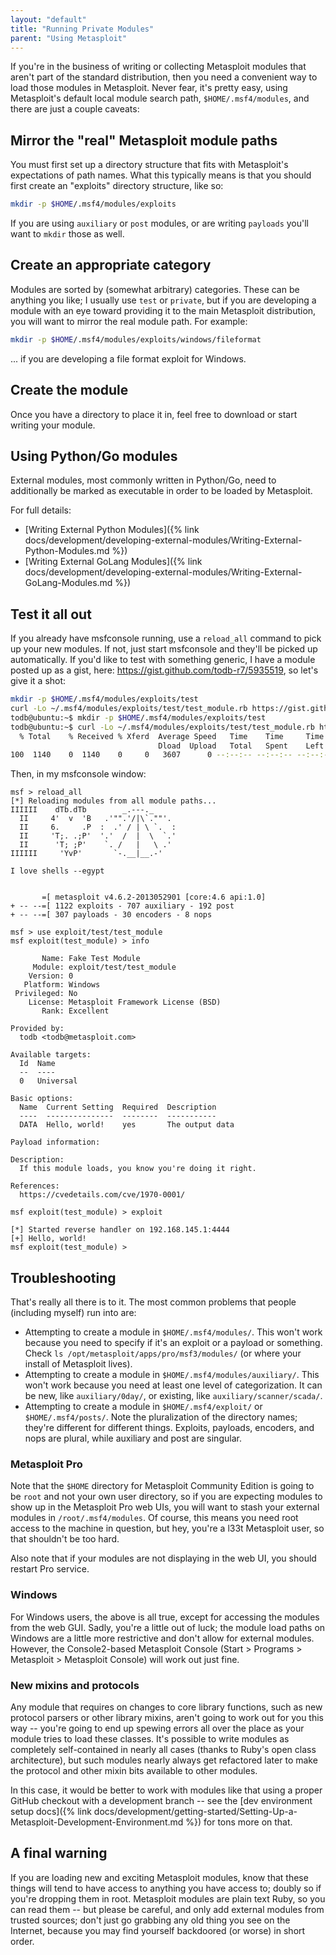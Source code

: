 ```yaml
---
layout: "default"
title: "Running Private Modules"
parent: "Using Metasploit"
---
```


If you're in the business of writing or collecting Metasploit modules that aren't part of the standard distribution, then you need a convenient way to load those modules in Metasploit. Never fear, it's pretty easy, using Metasploit's default local module search path, `$HOME/.msf4/modules`, and there are just a couple caveats:

## Mirror the "real" Metasploit module paths

You must first set up a directory structure that fits with Metasploit's expectations of path names. What this typically means is that you should first create an "exploits" directory structure, like so:

````bash
mkdir -p $HOME/.msf4/modules/exploits
````

If you are using `auxiliary` or `post` modules, or are writing `payloads` you'll want to `mkdir` those as well.

## Create an appropriate category

Modules are sorted by (somewhat arbitrary) categories. These can be anything you like; I usually use `test` or `private`, but if you are developing a module with an eye toward providing it to the main Metasploit distribution, you will want to mirror the real module path. For example:

````bash
mkdir -p $HOME/.msf4/modules/exploits/windows/fileformat
````

... if you are developing a file format exploit for Windows.

## Create the module

Once you have a directory to place it in, feel free to download or start writing your module.

## Using Python/Go modules

External modules, most commonly written in Python/Go, need to additionally be marked as executable in order to be loaded by Metasploit.

For full details:
- [Writing External Python Modules]({% link docs/development/developing-external-modules/Writing-External-Python-Modules.md %})
- [Writing External GoLang Modules]({% link docs/development/developing-external-modules/Writing-External-GoLang-Modules.md %})

## Test it all out

If you already have msfconsole running, use a `reload_all` command to pick up your new modules. If not, just start msfconsole and they'll be picked up automatically. If you'd like to test with something generic, I have a module posted up as a gist, here: <https://gist.github.com/todb-r7/5935519>, so let's give it a shot:

````bash
mkdir -p $HOME/.msf4/modules/exploits/test
curl -Lo ~/.msf4/modules/exploits/test/test_module.rb https://gist.github.com/todb-r7/5935519/raw/17f7e40ab9054051c1f7e0655c6f8c8a1787d4f5/test_module.rb
todb@ubuntu:~$ mkdir -p $HOME/.msf4/modules/exploits/test
todb@ubuntu:~$ curl -Lo ~/.msf4/modules/exploits/test/test_module.rb https://gist.github.com/todb-r7/5935519/raw/6e5d2da61c82b0aa8cec36825363118e9dd5f86b/test_module.rb 
  % Total    % Received % Xferd  Average Speed   Time    Time     Time  Current
                                 Dload  Upload   Total   Spent    Left  Speed
100  1140    0  1140    0     0   3607      0 --:--:-- --:--:-- --:--:--  7808
````

Then, in my msfconsole window:

```
msf > reload_all
[*] Reloading modules from all module paths...
IIIIII    dTb.dTb        _.---._
  II     4'  v  'B   .'"".'/|\`.""'.
  II     6.     .P  :  .' / | \ `.  :
  II     'T;. .;P'  '.'  /  |  \  `.'
  II      'T; ;P'    `. /   |   \ .'
IIIIII     'YvP'       `-.__|__.-'

I love shells --egypt


       =[ metasploit v4.6.2-2013052901 [core:4.6 api:1.0]
+ -- --=[ 1122 exploits - 707 auxiliary - 192 post
+ -- --=[ 307 payloads - 30 encoders - 8 nops

msf > use exploit/test/test_module 
msf exploit(test_module) > info

       Name: Fake Test Module
     Module: exploit/test/test_module
    Version: 0
   Platform: Windows
 Privileged: No
    License: Metasploit Framework License (BSD)
       Rank: Excellent

Provided by:
  todb <todb@metasploit.com>

Available targets:
  Id  Name
  --  ----
  0   Universal

Basic options:
  Name  Current Setting  Required  Description
  ----  ---------------  --------  -----------
  DATA  Hello, world!    yes       The output data

Payload information:

Description:
  If this module loads, you know you're doing it right.

References:
  https://cvedetails.com/cve/1970-0001/

msf exploit(test_module) > exploit

[*] Started reverse handler on 192.168.145.1:4444 
[+] Hello, world!
msf exploit(test_module) > 
```

## Troubleshooting

That's really all there is to it. The most common problems that people (including myself) run into are:

* Attempting to create a module in `$HOME/.msf4/modules/`. This won't work because you need to specify if it's an exploit or a payload or something. Check `ls /opt/metasploit/apps/pro/msf3/modules/` (or where your install of Metasploit lives).
* Attempting to create a module in `$HOME/.msf4/modules/auxiliary/`. This won't work because you need at least one level of categorization. It can be new, like `auxiliary/0day/`, or existing, like `auxiliary/scanner/scada/`.
* Attempting to create a module in `$HOME/.msf4/exploit/` or `$HOME/.msf4/posts/`. Note the pluralization of the directory names; they're different for different things. Exploits, payloads, encoders, and nops are plural, while auxiliary and post are singular.

### Metasploit Pro

Note that the `$HOME` directory for Metasploit Community Edition is going to be `root` and not your own user directory, so if you are expecting modules to show up in the Metasploit Pro web UIs, you will want to stash your external modules in `/root/.msf4/modules`. Of course, this means you need root access to the machine in question, but hey, you're a l33t Metasploit user, so that shouldn't be too hard.

Also note that if your modules are not displaying in the web UI, you should restart Pro service.  

### Windows

For Windows users, the above is all true, except for accessing the modules from the web GUI. Sadly, you're a little out of luck; the module load paths on Windows are a little more restrictive and don't allow for external modules. However, the Console2-based Metasploit Console (Start > Programs > Metasploit > Metasploit Console) will work out just fine.

### New mixins and protocols

Any module that requires on changes to core library functions, such as new protocol parsers or other library mixins, aren't going to work out for you this way -- you're going to end up spewing errors all over the place as your module tries to load these classes. It's possible to write modules as completely self-contained in nearly all cases (thanks to Ruby's open class architecture), but such modules nearly always get refactored later to make the protocol and other mixin bits available to other modules.

In this case, it would be better to work with modules like that using a proper GitHub checkout with a development branch -- see the [dev environment setup docs]({% link docs/development/getting-started/Setting-Up-a-Metasploit-Development-Environment.md %}) for tons more on that.

## A final warning

If you are loading new and exciting Metasploit modules, know that these things will tend to have access to anything you have access to; doubly so if you're dropping them in root. Metasploit modules are plain text Ruby, so you can read them -- but please be careful, and only add external modules from trusted sources; don't just go grabbing any old thing you see on the Internet, because you may find yourself backdoored (or worse) in short order.
